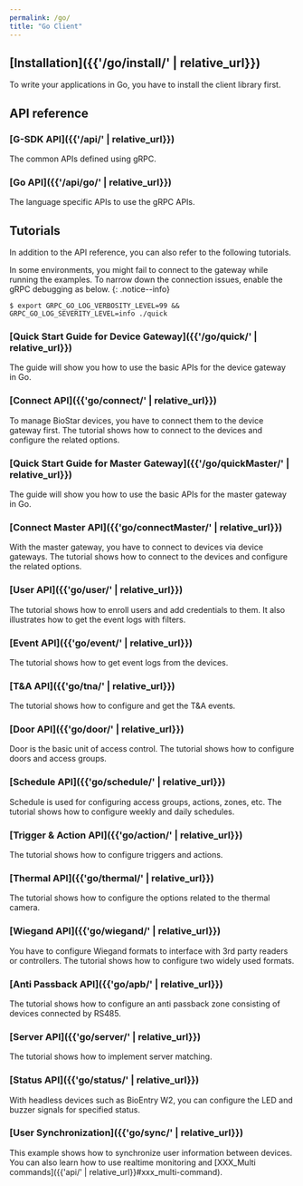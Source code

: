 ```yaml
---
permalink: /go/
title: "Go Client"
---
```


## [Installation]({{'/go/install/' | relative_url}})

To write your applications in Go, you have to install the client library first. 

## API reference

### [G-SDK API]({{'/api/' | relative_url}})

The common APIs defined using gRPC.

### [Go API]({{'/api/go/' | relative_url}})

The language specific APIs to use the gRPC APIs.

## Tutorials

In addition to the API reference, you can also refer to the following tutorials.

In some environments, you might fail to connect to the gateway while running the examples. To narrow down the connection issues, enable the gRPC debugging as below.
{: .notice--info}
  ```
  $ export GRPC_GO_LOG_VERBOSITY_LEVEL=99 && GRPC_GO_LOG_SEVERITY_LEVEL=info ./quick
  ```

### [Quick Start Guide for Device Gateway]({{'/go/quick/' | relative_url}})

The guide will show you how to use the basic APIs for the device gateway in Go. 

### [Connect API]({{'go/connect/' | relative_url}})

To manage BioStar devices, you have to connect them to the device gateway first. The tutorial shows how to connect to the devices and configure the related options. 

### [Quick Start Guide for Master Gateway]({{'/go/quickMaster/' | relative_url}})

The guide will show you how to use the basic APIs for the master gateway in Go. 

### [Connect Master API]({{'go/connectMaster/' | relative_url}})

With the master gateway, you have to connect to devices via device gateways. The tutorial shows how to connect to the devices and configure the related options. 

### [User API]({{'go/user/' | relative_url}})

The tutorial shows how to enroll users and add credentials to them. It also illustrates how to get the event logs with filters. 

### [Event API]({{'go/event/' | relative_url}})

The tutorial shows how to get event logs from the devices. 

### [T&A API]({{'go/tna/' | relative_url}})

The tutorial shows how to configure and get the T&A events. 

### [Door API]({{'go/door/' | relative_url}})

Door is the basic unit of access control. The tutorial shows how to configure doors and access groups.

### [Schedule API]({{'go/schedule/' | relative_url}})

Schedule is used for configuring access groups, actions, zones, etc. The tutorial shows how to configure weekly and daily schedules.

### [Trigger & Action API]({{'go/action/' | relative_url}})

The tutorial shows how to configure triggers and actions.

### [Thermal API]({{'go/thermal/' | relative_url}})

The tutorial shows how to configure the options related to the thermal camera.

### [Wiegand API]({{'go/wiegand/' | relative_url}})

You have to configure Wiegand formats to interface with 3rd party readers or controllers. The tutorial shows how to configure two widely used formats.

### [Anti Passback API]({{'go/apb/' | relative_url}})

The tutorial shows how to configure an anti passback zone consisting of devices connected by RS485.

### [Server API]({{'go/server/' | relative_url}})

The tutorial shows how to implement server matching.

### [Status API]({{'go/status/' | relative_url}})

With headless devices such as BioEntry W2, you can configure the LED and buzzer signals for specified status.

### [User Synchronization]({{'go/sync/' | relative_url}})
This example shows how to synchronize user information between devices. You can also learn how to use realtime monitoring and [XXX_Multi commands]({{'api/' | relative_url}}#xxx_multi-command).